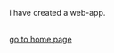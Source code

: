 <!DOCTYPE html>
<html lang="en">
<head>
    <meta charset="UTF-8">
    <meta http-equiv="X-UA-Compatible" content="IE=edge">
    <meta name="viewport" content="width=device-width, initial-scale=1.0">
<!--     <title>experience</title> -->
</head>
<body>
    <p>i have created a web-app.</p>
    <br>
    <a href="index.html">go to home page</a>
</body>
</html>
